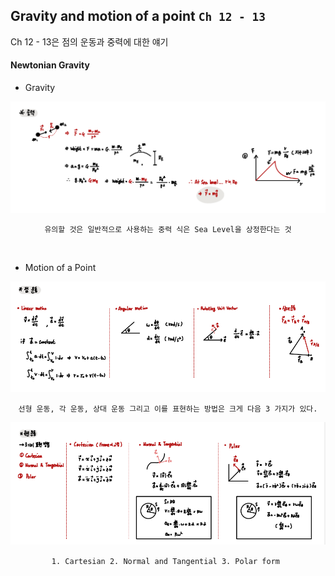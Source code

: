 ## Gravity and motion of a point `Ch 12 - 13`

Ch 12 - 13은 점의 운동과 중력에 대한 얘기

#### Newtonian Gravity

- Gravity 
<div align="center">

![img.png](img.png)

`유의할 것은 일반적으로 사용하는 중력 식은 Sea Level을 상정한다는 것`

</div>

<br>

- Motion of a Point
<div align="center">

![img_1.png](img_1.png)

`선형 운동, 각 운동, 상대 운동 그리고 이를 표현하는 방법은 크게 다음 3 가지가 있다.`

![img_2.png](img_2.png)

`1. Cartesian 2. Normal and Tangential 3. Polar form `

</div>



